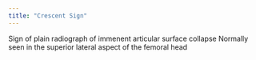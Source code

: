 ```yaml
---
title: "Crescent Sign"
---
```

Sign of plain radiograph of immenent articular surface collapse
Normally seen in the superior lateral aspect of the femoral head

